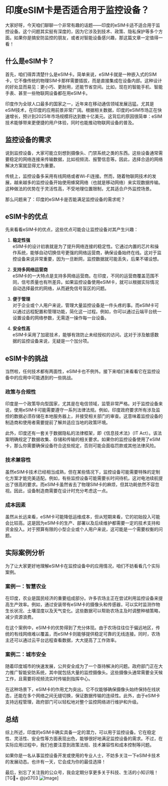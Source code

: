 # 印度eSIM卡是否适合用于监控设备？

大家好呀，今天咱们聊聊一个非常有趣的话题——印度的eSIM卡适不适合用于监控设备。这个问题其实挺有深度的，因为它涉及到技术、政策、隐私保护等多个方面。如果你是搞安防监控的朋友，或者对智能设备感兴趣，那这篇文章一定值得一看！

## 什么是eSIM卡？

首先，咱们得弄清楚什么是eSIM卡。简单来说，eSIM卡就是一种嵌入式的SIM卡，它不像传统的物理SIM卡那样需要插拔，而是直接集成在设备内部。这种设计的好处显而易见：更小巧、更耐用，还能节省空间。比如，现在的智能手机、智能手表、甚至一些物联网设备都在用eSIM卡。

印度作为全球人口最多的国家之一，近年来在移动通信领域发展迅猛。尤其是eSIM技术，在印度的应用前景非常广阔。根据相关数据，印度的eSIM市场正在快速增长，预计到2025年市场规模将达到数十亿美元。这背后的原因很简单：eSIM技术能够带来更便捷的用户体验，同时也能推动物联网设备的普及。

## 监控设备的需求

说到监控设备，大家可能立刻想到摄像头、门禁系统之类的东西。这些设备通常需要稳定的网络连接来传输数据，比如视频流、报警信息等。因此，选择合适的网络解决方案就显得尤为重要。

传统上，监控设备多采用有线网络或者Wi-Fi连接。然而，随着物联网技术的发展，越来越多的监控设备开始使用蜂窝网络（也就是移动网络）来实现数据传输。这种做法的优势在于灵活性高，不受地理位置限制，尤其适合户外监控场景。

那么问题来了：印度的eSIM卡是否能满足监控设备的需求呢？

## eSIM卡的优点

先来看看eSIM卡的优点，这些优点可能会让监控设备对其产生兴趣：

1. **稳定性强**  
   eSIM卡的设计初衷就是为了提升网络连接的稳定性。它通过内置的芯片和操作系统，能够自动切换信号更强的网络运营商，确保设备始终在线。这对于监控设备来说非常重要，因为一旦断网，监控数据就可能丢失，后果不堪设想。

2. **支持多网络运营商**  
   eSIM卡的一大特点是支持多网络运营商。在印度，不同的运营商覆盖范围不同，信号质量也有所差异。如果监控设备使用eSIM卡，就可以根据实际情况自动选择最优的网络，从而避免信号盲区的问题。

3. **便于管理**  
   对于企业或个人用户来说，管理大量监控设备是一件头疼的事。而eSIM卡可以通过远程配置和管理功能，简化这一过程。例如，你可以通过云端平台统一设置设备的网络参数，无需逐一操作每一台设备。

4. **安全性高**  
   eSIM卡采用了加密技术，能够有效防止未经授权的访问。这对于涉及敏感数据的监控设备来说，无疑是一个加分项。

## eSIM卡的挑战

当然啦，任何技术都有两面性，eSIM卡也不例外。接下来咱们来看看它在监控设备中的应用中可能遇到的一些挑战。

### 政策与合规性

印度是一个政策导向型国家，尤其是在电信领域，监管非常严格。对于监控设备来说，使用eSIM卡可能需要遵守一系列法律法规。例如，印度政府要求所有涉及监控的数据必须存储在本地服务器上，并接受相关部门的审查。这意味着监控设备的制造商和使用者需要提前了解并适应当地的政策环境。

此外，印度还有一套关于数据隐私的法律框架，即《信息技术法》（IT Act）。该法案明确规定了数据收集、存储和传输的相关要求。如果你的监控设备使用了eSIM卡，那么你需要确保设备符合这些规定，否则可能会面临罚款或其他法律风险。

### 技术兼容性

虽然eSIM卡技术已经相当成熟，但在某些情况下，监控设备可能需要特殊的定制化方案才能完美适配。例如，有些监控设备可能需要长时间待机，这对电池续航提出了很高的要求。而eSIM卡虽然省去了物理SIM卡的麻烦，但其功耗依然不容忽视。因此，设备制造商需要在设计时充分考虑这一点。

### 成本因素

虽然从长远来看，eSIM卡可能降低运维成本，但从短期来看，它的初始投入可能会比较高。这是因为eSIM卡的生产、部署以及后续维护都需要一定的技术支持和资金投入。对于预算有限的小型企业或个人用户来说，这可能是一个需要权衡的问题。

## 实际案例分析

为了让大家更好地理解eSIM卡在监控设备中的应用情况，咱们不妨看看几个实际案例。

### 案例一：智慧农业

在印度，农业是国民经济的重要组成部分。许多农场主正在尝试利用监控设备来提高生产效率。例如，通过安装带有eSIM卡的摄像头和传感器，可以实时监测作物生长状况、土壤湿度以及天气变化。这些数据可以帮助农场主及时调整种植策略，减少资源浪费。

在这个案例中，eSIM卡的优势得到了充分体现。由于农场往往位于偏远地区，传统的有线网络难以覆盖，而eSIM卡则能够提供稳定可靠的无线连接。同时，农场主还可以通过云平台远程查看数据，大大提高了工作效率。

### 案例二：城市安全

随着印度城市的快速发展，公共安全成为了一个亟待解决的问题。政府部门正在大力推广智能安防系统，其中就包括大量的监控摄像头。这些摄像头通常需要全天候工作，且需要将视频流实时传输到指挥中心。

在这种场景下，eSIM卡的作用尤为突出。它不仅能够确保摄像头始终保持在线状态，还能在多个网络之间无缝切换，保证数据传输的连续性。此外，由于eSIM卡支持远程管理，政府部门可以轻松地对整个监控网络进行维护和升级。

## 总结

综上所述，印度的eSIM卡确实具备一定的潜力，可以用于监控设备。它在稳定性、灵活性、安全性等方面表现出色，能够很好地满足监控设备的需求。不过，在实际应用过程中，我们也要注意到政策法规、技术兼容性和成本控制等问题。

如果你是一名从事监控设备开发或使用的专业人士，不妨多关注一下eSIM卡技术的发展动态。也许有一天，它会成为你的最佳选择！

最后，别忘了关注我的公众号，我会定期分享更多关于科技、生活的小知识哦！[TG💪+ @jx0703 ![Image](https://github.com/user-attachments/assets/dbca1d08-cadb-493c-b0ec-ad6f7a83f270)]